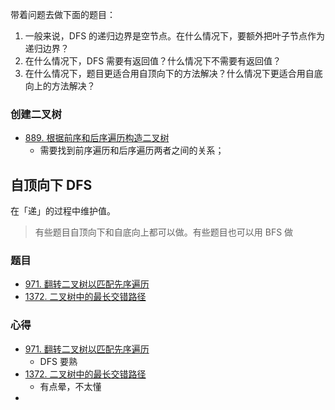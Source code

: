 带着问题去做下面的题目：

1. 一般来说，DFS 的递归边界是空节点。在什么情况下，要额外把叶子节点作为递归边界？
2. 在什么情况下，DFS 需要有返回值？什么情况下不需要有返回值？
3. 在什么情况下，题目更适合用自顶向下的方法解决？什么情况下更适合用自底向上的方法解决？


### 创建二叉树

- [889. 根据前序和后序遍历构造二叉树](https://leetcode.cn/problems/construct-binary-tree-from-preorder-and-postorder-traversal/)
	- 需要找到前序遍历和后序遍历两者之间的关系；

## 自顶向下 DFS

在「递」的过程中维护值。

> 有些题目自顶向下和自底向上都可以做。有些题目也可以用 BFS 做


### 题目

- [971. 翻转二叉树以匹配先序遍历](https://leetcode.cn/problems/flip-binary-tree-to-match-preorder-traversal/)
- [1372. 二叉树中的最长交错路径](https://leetcode.cn/problems/longest-zigzag-path-in-a-binary-tree/)

### 心得

- [971. 翻转二叉树以匹配先序遍历](https://leetcode.cn/problems/flip-binary-tree-to-match-preorder-traversal/)
	- DFS 要熟
- [1372. 二叉树中的最长交错路径](https://leetcode.cn/problems/longest-zigzag-path-in-a-binary-tree/)
	- 有点晕，不太懂
- 